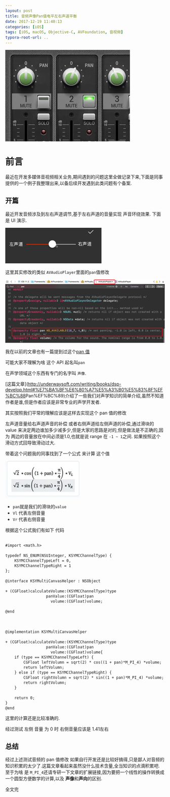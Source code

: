 ```yaml
---
layout: post
title: 音频声像Pan值电平左右声道平衡
date: 2017-12-19 11:40:13
categories: [iOS]
tags: [iOS, macOS, Objective-C, AVFoundation, 音视频]
typora-root-url: ..
---
```



![](/assets/images/20171219AudioPan/AudioPan.webp)


# 前言

最近在开发多媒体音视频相关业务,期间遇到的问题这里全做记录下来,下面是同事提供的一个例子我整理出来,以备后续开发遇到此类问题有个备案.

## 开篇

最近开发音频涉及到左右声道调节,基于左右声道的音量实现 声音环绕效果.
下面是 UI 演示.


![](/assets/images/20171219AudioPan/AudioPanDemo.gif)


这里其实修改的类似 `AVAudioPlayer`里面的`pan`值修改

![](/assets/images/20171219AudioPan/PanAudioApi.webp)


我在以前的文章也有一篇提到过这个[pan 值](https://www.sunyazhou.com/2017/03/17/Learning-AV-Foundation-AVAudioPlayer/)


可能大家不理解为啥 这个 API 起名叫`pan`

在声学领域这个东西有专门的名字叫 `声像`.

[这篇文章](http://underwaysoft.com/writing/books/dsp-develop.html#%E7%BA%BF%E6%80%A7%E5%A3%B0%E5%83%8F%EF%BC%88<span class=cnBracket>Pan</span>%EF%BC%89)介绍了一些我们对声学知识的简单介绍,虽然不知道作者是谁,但是作者应该是非常专业的声学开发者.

其实按照我们平常的理解应该是这样去实现这个 pan 值的修改


左声道音量给右声道声音的补偿 或者右侧声道给左侧声道的补偿,通过滑块的 value 来决定两边谁加多少减多少,但是大家的思路是对的,但是做法是不正确的,因为 两边的音量放在中间必须是1.0,也就是说 range 在 `-1 ~ 1`之间. 如果按照这个滑动方式回导致滑动过大. 

带着这个问题我的同事找到了一个公式 来计算 这个值


![](/assets/images/20171219AudioPan/PanAlgorithm.webp)


* `pan`就是我们的滑块的`value`
* `Vl` 代表左侧音量
* `Vr` 代表右侧音量


根据这个公式我们有如下 代码


``` objc

#import <math.h>

typedef NS_ENUM(NSUInteger, KSYMCChannelType) {
    KSYMCChannelTypeLeft = 0,
    KSYMCChannelTypeRight = 1
};

@interface KSYMultiCanvasHelper : NSObject

+ (CGFloat)calculateVolume:(KSYMCChannelType)type
                  panValue:(CGFloat)pan
                    volume:(CGFloat)volume;

@end



@implementation KSYMultiCanvasHelper

+ (CGFloat)calculateVolume:(KSYMCChannelType)type
                  panValue:(CGFloat)pan
                    volume:(CGFloat)volume{
    if (type == KSYMCChannelTypeLeft) {
        CGFloat leftVolumn = sqrt(2) * cos((1 + pan)*M_PI_4) *volume;
        return leftVolumn;
    } else if (type == KSYMCChannelTypeRight) {
        CGFloat rightVolumn = sqrt(2) * sin((1 + pan)*M_PI_4) *volume;
        return rightVolumn;
    }
    
    return 0;
}
@end
```

这里的计算还是比较准确的.

经过测试 左侧 音量 为 0 时 右侧音量应该是 1.41左右


## 总结

经过上述测试音频的 pan 值修改 如果自行开发还是比较好搞得,只是鄙人对音频的知识积累的太少了.这篇文章看起来虽然没什么技术含量,全当知识的点滴积累吧. 至于为啥 是 `M_PI_4`还请专研一下文章的扩展链接,因为要把一个线性的操作转换成一个圆型方便数学的计算,以及 **声像**和**声向**的区别.

全文完

